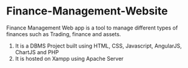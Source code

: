 # Finance-Management-Website
Finance Management Web app is a tool to manage different types of finances such as Trading, finance and assets.

1. It is a DBMS Project built using HTML, CSS, Javascript, AngularJS, ChartJS and PHP
2. It is hosted on Xampp using Apache Server
